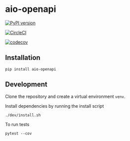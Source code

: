 # aio-openapi

[![PyPI version](https://badge.fury.io/py/aio-openapi.svg)](https://badge.fury.io/py/aio-openapi)

[![CircleCI](https://circleci.com/gh/lendingblock/aio-openapi.svg?style=svg)](https://circleci.com/gh/lendingblock/aio-openapi)

[![codecov](https://codecov.io/gh/lendingblock/aio-openapi/branch/master/graph/badge.svg)](https://codecov.io/gh/lendingblock/aio-openapi)

## Installation
```
pip install aio-openapi
```

## Development

Clone the repository and create a virtual environment `venv`.

Install dependencies by running the install script
```
./dev/install.sh
```
To run tests
```
pytest --cov
```
